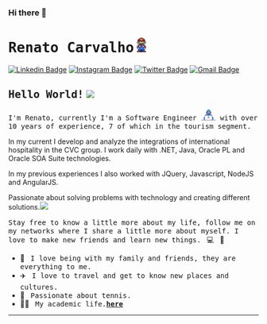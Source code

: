 ### Hi there 👋

# <samp>Renato Carvalho</samp><img src="https://github.com/renatoalvescarvalho/renatoalvescarvalho/blob/master/assets/mario_hello_big.gif" width="30px">

[![Linkedin Badge](https://img.shields.io/badge/LinkedIn-%230077B5.svg?&style=flat-square&logo=linkedin&logoColor=white&color=071A2C&link=https://www.linkedin.com/in/renatoalvescarvalho/)](https://www.linkedin.com/in/renatoalvescarvalho/)
[![Instagram Badge](https://img.shields.io/badge/Instagram-%23E4405F.svg?&style=flat-square&logo=instagram&logoColor=white&color=071A2C&link=https://www.instagram.com/renatoalvescarvalho)](https://www.instagram.com/renatoalvescarvalho)
[![Twitter Badge](https://img.shields.io/badge/Twitter-%231877F2.svg?&style=flat-square&logo=twitter&logoColor=white&color=071A2C&link=https://twitter.com/renatoalvescarvalho)](https://twitter.com/renatoalvescarvalho)
[![Gmail Badge](https://img.shields.io/badge/Gmail-%231877F2.svg?&style=flat-square&logo=gmail&logoColor=white&color=071A2C&link=mailto:murillo.pezzuol@gmail.com)](mailto:murillo.pezzuol@gmail.com)

## <samp>Hello World!</samp> <img src="https://github.com/renatoalvescarvalho/renatoac/blob/master/assets/earth.gif" width="22px">

<samp>I'm Renato, currently I'm a Software Engineer <img src="https://github.com/renatoalvescarvalho/renatoalvescarvalho/blob/master/assets/developer.gif" width="30px"> 
with over 10 years of experience, 7 of which in the tourism segment.

In my current I develop and analyze the integrations of international hospitality in the CVC group.
I work daily with .NET, Java, Oracle PL and Oracle SOA Suite technologies.

In my previous experiences I also worked with JQuery, Javascript, NodeJS and AngularJS.

Passionate about solving problems with technology and creating different solutions.</samp><img src="https://media.giphy.com/media/WUlplcMpOCEmTGBtBW/giphy.gif" width="24">

<samp>Stay free to know a little more about my life, follow me on my networks where I share a little more about myself. I love to make new friends and learn new things.</samp> &nbsp; 💻 &nbsp; 🚀

- 🏡 &nbsp; <samp>I love being with my family and friends, they are everything to me.</samp>
- ✈️ &nbsp; <samp>I love to travel and get to know new places and cultures.</samp>
- 🎾 &nbsp; <samp>Passionate about tennis.</samp>
- 👨‍🎓 &nbsp; <samp>My academic life.[__here__](https://github.com/renatoalvescarvalho/list-of-courses-certifications)</samp>

---

